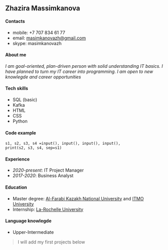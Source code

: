 ## Zhazira Massimkanova



#### Contacts
* mobile: +7 707 834 61 77
* email: masimkanovazh@gmail.com
* skype: masimkanovazh


#### About me 
*I am goal-oriented, plan-driven person with solid understanding IT basics. 
I have planned to turn my IT career into programming. I am open to new knowlegde and career opportunities*


#### Tech skills
* SQL (basic)
* Kafka
* HTML
* CSS
* Python


#### Code example
```
s1, s2, s3, s4 =input(), input(), input(), input(), 
print(s2, s3, s4, sep=s1)
``` 


#### Experience
* *2020-present*: IT Project Manager
* *2017-2020*: Business Analyst


#### Education
* Master degree: [Al-Farabi Kazakh National University](https://www.kaznu.kz/ru) and [ITMO University](https://itmo.ru/)
* Internship: [La-Rochelle University](https://www.univ-larochelle.fr/)


#### Language knowlegde
* Upper-Intermediate  


> I will add my first projects below
